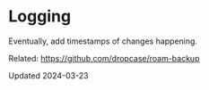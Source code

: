 # Logging

Eventually, add timestamps of changes happening.

Related: https://github.com/dropcase/roam-backup

Updated 2024-03-23
